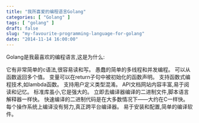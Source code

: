```yaml
---
title: "我所喜爱的编程语言Golang"
categories: [ "Golang" ]
tags: [ "golang" ]
draft: false
slug: "my-favourite-programming-language-for-golang"
date: "2014-11-14 16:00:00"
---
```


Golang是我最喜欢的编程语言,这是为什么:


<!--more-->


它有非常简单的c语法,很容易读和写。
愚蠢的简单的多线程和并发编程。
可以从函数返回多个值。
变量可以在return子句中被初始化的函数声明。
支持函数式编程技术,如lambda函数。
支持用户定义类型混淆。
API文档网站内容丰富,易于阅读和记忆。
标准库虽小,它是强大的。
立即去编译器编译的二进制文件,脚本语言解释器一样快。
快速编译的二进制代码是在大多数情况下——大约在C一样快。
每个操作系统上编译没有努力,真正跨平台编译器。
易于安装和配置,简单的编译软件。